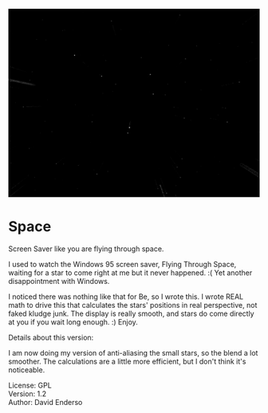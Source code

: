 ![Space screenshot](Space.png "Pe")
# Space

Screen Saver like you are flying through space.

I used to watch the Windows 95 screen saver, Flying Through Space, waiting for a star to come right at me but it never happened. :( Yet another disappointment with Windows.

I noticed there was nothing like that for Be, so I wrote this. I wrote REAL math to drive this that calculates the stars' positions in real perspective, not faked kludge junk. The display is really smooth, and stars do come directly at you if you wait long enough. :) Enjoy.


Details about this version:

I am now doing my version of anti-aliasing the small stars, so the blend a lot smoother.
The calculations are a little more efficient, but I don't think it's noticeable.

License: GPL  
Version: 1.2  
Author: David Enderso
